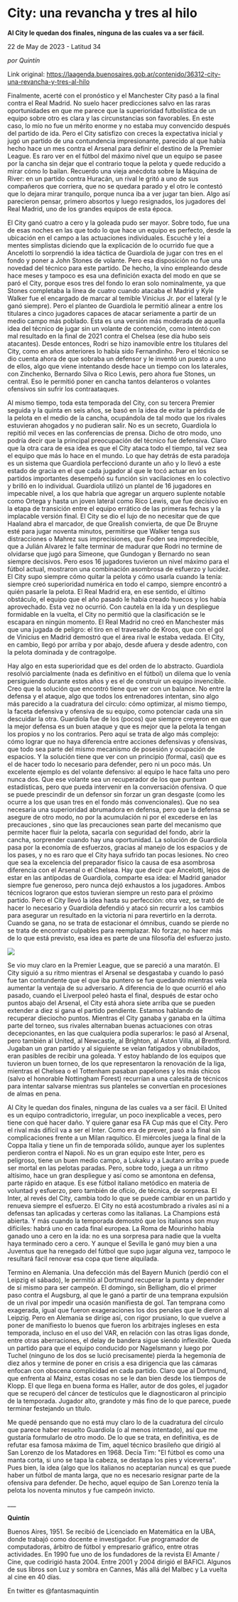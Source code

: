 # City: una revancha y tres al hilo

**Al City le quedan dos finales, ninguna de las cuales va a ser fácil.**

22 de May de 2023 - Latitud 34

_por Quintín_

Link original: https://laagenda.buenosaires.gob.ar/contenido/36312-city-una-revancha-y-tres-al-hilo



Finalmente, acerté con el pronóstico y el Manchester City pasó a la final contra el Real Madrid. No suelo hacer predicciones salvo en las raras oportunidades en que me parece que la superioridad futbolística de un equipo sobre otro es clara y las circunstancias son favorables. En este caso, lo mío no fue un mérito enorme y no estaba muy convencido después del partido de ida. Pero el City satisfizo con creces la expectativa inicial y jugó un partido de una contundencia impresionante, parecido al que había hecho hace un mes contra el Arsenal para definir el destino de la Premier League. Es raro ver en el fútbol del máximo nivel que un equipo se pasee por la cancha sin dejar que el contrario toque la pelota y quede reducido a mirar cómo lo bailan. Recuerdo una vieja anécdota sobre la Máquina de River: en un partido contra Huracán, un rival le gritó a uno de sus compañeros que corriera, que no se quedara parado y el otro le contestó que lo dejara mirar tranquilo, porque nunca iba a ver jugar tan bien. Algo así parecieron pensar, primero absortos y luego resignados, los jugadores del Real Madrid, uno de los grandes equipos de esta época.




El City ganó cuatro a cero y la goleada pudo ser mayor. Sobre todo, fue una de esas noches en las que todo lo que hace un equipo es perfecto, desde la ubicación en el campo a las actuaciones individuales. Escuché y leí a mentes simplistas diciendo que la explicación de lo ocurrido fue que a Ancelotti lo sorprendió la idea táctica de Guardiola de jugar con tres en el fondo y poner a John Stones de volante. Pero esa disposición no fue una novedad del técnico para este partido. De hecho, la vino empleando desde hace meses y tampoco es esa una definición exacta del modo en que se paró el City, porque esos tres del fondo lo eran solo nominalmente, ya que Stones completaba la línea de cuatro cuando atacaba el Madrid y Kyle Walker fue el encargado de marcar al temible Vinicius Jr. por el lateral (y le ganó siempre). Pero el planteo de Guardiola le permitió alinear a entre los titulares a cinco jugadores capaces de atacar seriamente a partir de un medio campo más poblado. Esta es una versión más moderada de aquella idea del técnico de jugar sin un volante de contención, como intentó con mal resultado en la final de 2021 contra el Chelsea (ese día hubo seis atacantes). Desde entonces, Rodri se hizo inamovible entre los titulares del City, como en años anteriores lo había sido Fernandinho. Pero el técnico se dio cuenta ahora de que sobraba un defensor y le inventó un puesto a uno de ellos, algo que viene intentando desde hace un tiempo con los laterales, con Zinchenko, Bernardo Silva o Rico Lewis, pero ahora fue Stones, un central. Eso le permitió poner en cancha tantos delanteros o volantes ofensivos sin sufrir los contraataques.




Al mismo tiempo, toda esta temporada del City, con su tercera Premier seguida y la quinta en seis años, se basó en la idea de evitar la pérdida de la pelota en el medio de la cancha, ocupándola de tal modo que los rivales estuvieran ahogados y no pudieran salir. No es un secreto, Guardiola lo repitió mil veces en las conferencias de prensa. Dicho de otro modo, uno podría decir que la principal preocupación del técnico fue defensiva. Claro que la otra cara de esa idea es que el City ataca todo el tiempo, tal vez sea el equipo que más lo hace en el mundo. Lo que hay detrás de esta paradoja es un sistema que Guardiola perfeccionó durante un año y lo llevó a este estado de gracia en el que cada jugador al que le tocó actuar en los partidos importantes desempeñó su función sin vacilaciones en lo colectivo y brilló en lo individual. Guardiola utilizó un plantel de 16 jugadores en impecable nivel, a los que habría que agregar un arquero suplente notable como Ortega y hasta un joven lateral como Rico Lewis, que fue decisivo en la etapa de transición entre el equipo errático de las primeras fechas y la implacable versión final. El City se dio el lujo de no necesitar que de que Haaland abra el marcador, de que Grealish convierta, de que De Bruyne esté para jugar noventa minutos, permitirse que Walker tenga sus distracciones o Mahrez sus imprecisiones, que Foden sea impredecible, que a Julián Alvarez le falte terminar de madurar que Rodri no termine de olvidarse que jugó para Simeone, que Gundogan y Bernardo no sean siempre decisivos. Pero esos 16 jugadores tuvieron un nivel máximo para el fútbol actual, mostraron una combinación asombrosa de esfuerzo y lucidez. El City supo siempre cómo quitar la pelota y cómo usarla cuando la tenía: siempre creó superioridad numérica en todo el campo, siempre encontró a quién pasarle la pelota. El Real Madrid era, en ese sentido, el último obstáculo, el equipo que el año pasado le había creado huecos y los había aprovechado. Esta vez no ocurrió. Con cautela en la ida y un despliegue formidable en la vuelta, el City no permitió que la clasificación se le escapara en ningún momento. El Real Madrid no creó en Manchester más que una jugada de peligro: el tiro en el travesaño de Kroos, que con el gol de Vinicius en Madrid demostró que el área rival le estaba vedada. El City, en cambio, llegó por arriba y por abajo, desde afuera y desde adentro, con la pelota dominada y de contragolpe.




Hay algo en esta superioridad que es del orden de lo abstracto. Guardiola resolvió parcialmente (nada es definitivo en el fútbol) un dilema que lo venía persiguiendo durante estos años y es el de construir un equipo invencible. Creo que la solución que encontró tiene que ver con un balance. No entre la defensa y el ataque, algo que todos los entrenadores intentan, sino algo más parecido a la cuadratura del círculo: cómo optimizar, al mismo tiempo, la faceta defensiva y ofensiva de su equipo, como potenciar cada una sin descuidar la otra. Guardiola fue de los (pocos) que siempre creyeron en que la mejor defensa es un buen ataque y que es mejor que la pelota la tengan los propios y no los contrarios. Pero aquí se trata de algo más complejo: cómo lograr que no haya diferencia entre acciones defensivas y ofensivas, que todo sea parte del mismo mecanismo de posesión y ocupación de espacios. Y la solución tiene que ver con un principio (formal, casi) que es el de hacer todo lo necesario para defender, pero ni un poco más. Un excelente ejemplo es del volante defensivo: al equipo le hace falta uno pero nunca dos. Que ese volante sea un recuperador de los que puntean estadísticas, pero que pueda intervenir en la conversación ofensiva. O que se puede prescindir de un defensor sin forzar un gran desgaste (como les ocurre a los que usan tres en el fondo más convencionales). Que no sea necesaria una superioridad abrumadora en defensa, pero que la defensa se asegure de otro modo, no por la acumulación ni por el excederse en las precauciones , sino que las precauciones sean parte del mecanismo que permite hacer fluir la pelota, sacarla con seguridad del fondo, abrir la cancha, sorprender cuando hay una oportunidad. La solución de Guardiola pasa por la economía de esfuerzos, gracias al manejo de los espacios y de los pases, y no es raro que el City haya sufrido tan pocas lesiones. No creo que sea la excelencia del preparador físico la causa de esa asombrosa diferencia con el Arsenal o el Chelsea. Hay que decir que Ancelotti, lejos de estar en las antípodas de Guardiola, comparte esa idea: el Madrid ganador siempre fue generoso, pero nunca dejó exhaustos a los jugadores. Ambos técnicos lograron que estos tuvieran siempre un resto para el próximo partido. Pero el City llevó la idea hasta su perfección: otra vez, se trató de hacer lo necesario y Guardiola defendió y atacó sin recurrir a los cambios para asegurar un resultado en la victoria ni para revertirlo en la derrota. Cuando se gana, no se trata de estacionar el ómnibus, cuando se pierde no se trata de encontrar culpables para reemplazar. No forzar, no hacer más de lo que está previsto, esa idea es parte de una filosofía del esfuerzo justo.




![](https://cdn.feater.me/files/images/1239613/4dc6ffbf-f316-4d16-9ad2-2994994b6023.jpg)




Se vio muy claro en la Premier League, que se pareció a una maratón. El City siguió a su ritmo mientras el Arsenal se desgastaba y cuando lo pasó fue tan contundente que el que iba puntero se fue quedando mientras veía aumentar la ventaja de su adversario. A diferencia de lo que ocurrió el año pasado, cuando el Liverpool peleó hasta el final, después de estar ocho puntos abajo del Arsenal, el City está ahora siete arriba que se pueden extender a diez si gana el partido pendiente. Estamos hablando de recuperar dieciocho puntos. Mientras el City ganaba y ganaba en la última parte del torneo, sus rivales alternaban buenas actuaciones con otras decepcionantes, en las que cualquiera podía superarlos: le pasó al Arsenal, pero también al United, al Newcastle, al Brighton, al Aston Villa, al Brentford. Jugaban un gran partido y al siguiente se veían fatigados y obnubilados, eran pasibles de recibir una goleada. Y estoy hablando de los equipos que tuvieron un buen torneo, de los que representaron la renovación de la liga, mientras el Chelsea o el Tottenham pasaban papelones y los más chicos (salvo el honorable Nottingham Forest) recurrían a una calesita de técnicos para intentar salvarse mientras sus planteles se convertían en procesiones de almas en pena.




Al City le quedan dos finales, ninguna de las cuales va a ser fácil. El United es un equipo contradictorio, irregular, un poco inexplicable a veces, pero tiene con qué hacer daño. Y quiere ganar esa FA Cup más que el City. Pero el rival más difícil va a ser el Inter. Como era de prever, pasó a la final sin complicaciones frente a un Milan raquítico. El miércoles juega la final de la Coppa Italia y tiene un fin de temporada sólido, aunque ayer los suplentes perdieron contra el Napoli. No es un gran equipo este Inter, pero es peligroso, tiene un buen medio campo, a Lukaku y a Lautaro arriba y puede ser mortal en las pelotas paradas. Pero, sobre todo, juega a un ritmo altísimo, hace un gran despliegue y así como se amontona en defensa, parte rápido en ataque. Es ese fútbol italiano metódico en materia de voluntad y esfuerzo, pero también de oficio, de técnica, de sorpresa. El Inter, al revés del City, cambia todo lo que se puede cambiar en un partido y renueva siempre el esfuerzo. El City no está acostumbrado a rivales así ni a defensas tan aplicadas y certeras como las italianas. La Champions está abierta. Y más cuando la temporada demostró que los italianos son muy difíciles: habrá uno en cada final europea. La Roma de Mourinho había ganado uno a cero en la ida: no es una sorpresa para nadie que la vuelta haya terminado cero a cero. Y aunque el Sevilla le ganó muy bien a una Juventus que ha renegado del fútbol que supo jugar alguna vez, tampoco le resultará fácil renovar esa copa que tiene alquilada.




Termino en Alemania. Una defección más del Bayern Munich (perdió con el Leipzig el sábado), le permitió al Dortmund recuperar la punta y depender de sí mismo para ser campeón. El domingo, sin Belligham, dio el primer paso contra el Augsburg, al que le ganó a partir de una temprana expulsión de un rival por impedir una ocasión manifiesta de gol. Tan temprana como exagerada, igual que fueron exageraciones los dos penales que le dieron al Leipzig. Pero en Alemania se dirige así, con rigor prusiano, lo que vuelve a poner de manifiesto lo buenos que fueron los arbitrajes ingleses en esta temporada, incluso en el uso del VAR, en relación con las otras ligas donde, entre otras aberraciones, el delay de bandera sigue siendo inflexible. Queda un partido para que el equipo conducido por Nagelsmann y luego por Tuchel (ninguno de los dos se lució precisamente) pierda la hegemonía de diez años y termine de poner en crisis a esa dirigencia que las cámaras enfocan con obscena complicidad en cada partido. Claro que al Dortmund, que enfrenta al Mainz, estas cosas no se le dan bien desde los tiempos de Klopp. El que llega en buena forma es Haller, autor de dos goles, el jugador que se recuperó del cáncer de testículos que le diagnosticaron al principio de la temporada. Jugador alto, grandote y más fino de lo que parece, puede terminar festejando un título.




Me quedé pensando que no está muy claro lo de la cuadratura del círculo que parece haber resuelto Guardiola (o al menos intentado), así que me gustaría formularlo de otro modo. De lo que se trata, en definitiva, es de refutar esa famosa máxima de Tim, aquel técnico brasileño que dirigió al San Lorenzo de los Matadores en 1968. Decía Tim: "El fútbol es como una manta corta, si uno se tapa la cabeza, se destapa los pies y viceversa". Pues bien, la idea (algo que los italianos no aceptarían nunca) es que puede haber un fútbol de manta larga, que no es necesario resignar parte de la ofensiva para defender. De hecho, aquel equipo de San Lorenzo tenía la pelota los noventa minutos y fue campeón invicto.




\_\_\_




**Quintín**




Buenos Aires, 1951. Se recibió de Licenciado en Matemática en la UBA, donde trabajó como docente e investigador. Fue programador de computadoras, árbitro de fútbol y empresario gráfico, entre otras actividades. En 1990 fue uno de los fundadores de la revista El Amante / Cine, que codirigió hasta 2004. Entre 2001 y 2004 dirigió el BAFICI. Algunos de sus libros son Luz y sombra en Cannes, Más allá del Malbec y La vuelta al cine en 40 días.




En twitter es @fantasmaquintin



